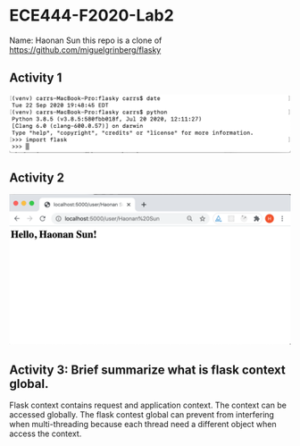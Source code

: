 # ECE444-F2020-Lab2
Name: Haonan Sun
this repo is a clone of
https://github.com/miguelgrinberg/flasky

## Activity 1
![alt text](https://github.com/Haonan12/ECE444-F2020-Lab2/blob/master/Activity%201%20Screen%20Shot.png)
## Activity 2
![alt text](https://github.com/Haonan12/ECE444-F2020-Lab2/blob/master/Activity%202%20Screen%20Shot.png)
## Activity 3: Brief summarize what is flask context global.
Flask context contains request and application context. The context can be accessed globally. The flask contest global can prevent from interfering when multi-threading because each thread need a different object when access the context. 